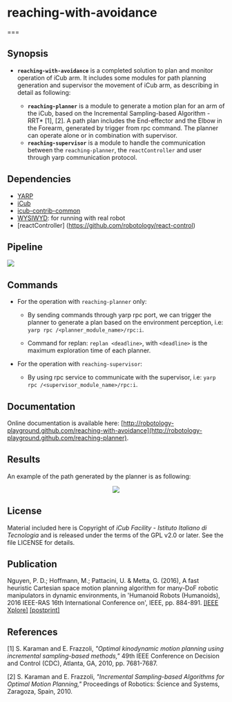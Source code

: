 # reaching-with-avoidance
===
## Synopsis

- **`reaching-with-avoidance`** is a completed solution to plan and monitor operation of iCub arm. It includes some modules for path planning generation and supervisor the movement of iCub arm, as describing in detail as following:

	- **`reaching-planner`** is a module to generate a motion plan for an arm of the iCub, based on the Incremental Sampling-based Algorithm - RRT* [1], [2]. A path plan includes the End-effector and the Elbow in the Forearm, generated by trigger from rpc command. The planner can operate alone or in combination with supervisor.
	- **`reaching-supervisor`** is a module to handle the communication between the `reaching-planner`, the `reactController` and user through yarp communication protocol.

## Dependencies
- [YARP](https://github.com/robotology/yarp)
- [iCub](https://github.com/robotology/icub-main)
- [icub-contrib-common](https://github.com/robotology/icub-contrib-common)
- [WYSIWYD](https://github.com/robotology/wysiwyd): for running with real robot 
- [reactController] (https://github.com/robotology/react-control) 

## Pipeline

<img src="https://github.com/robotology-playground/reaching-planner/blob/master/misc/planner_supervisor.bmp"/>

## Commands
- For the operation with `reaching-planner` only:
	- By sending commands through yarp rpc port, we can trigger the planner to generate a plan based on the environment perception,
i.e: `yarp rpc /<planner_module_name>/rpc:i`.

	- Command for replan: `replan <deadline>`, with `<deadline>` is the maximum exploration time of each planner.

- For the operation with `reaching-supervisor`:
	- By using rpc service to communicate with the supervisor, i.e: `yarp rpc /<supervisor_module_name>/rpc:i`.

## Documentation
Online documentation is available here: [http://robotology-playground.github.com/reaching-with-avoidance](http://robotology-playground.github.com/reaching-planner).

## Results
An example of the path generated by the planner is as following:

<p align="center">
  <img src="https://github.com/robotology-playground/reaching-planner/blob/master/misc/planning_result_GUI.bmp"/>
</p>

## License
Material included here is Copyright of *iCub Facility - Istituto Italiano di Tecnologia*
and is released under the terms of the GPL v2.0 or later. See the file LICENSE for details.

## Publication
Nguyen, P. D.; Hoffmann, M.; Pattacini, U. & Metta, G. (2016), A fast heuristic Cartesian space motion planning algorithm for many-DoF robotic manipulators in dynamic environments, in 'Humanoid Robots (Humanoids), 2016 IEEE-RAS 16th International Conference on', IEEE, pp. 884-891. [[IEEE Xplore]](http://dx.doi.org/10.1109/HUMANOIDS.2016.7803377) [[postprint]](https://sites.google.com/site/matejhof/publications/NguyenEtAl__CartesianSpacePlanningHumanoids_2016_postprint.pdf?attredirects=0)

## References
[1] S. Karaman and E. Frazzoli, *"Optimal kinodynamic motion planning using incremental sampling-based methods,"* 49th IEEE Conference on Decision and Control (CDC), Atlanta, GA, 2010, pp. 7681-7687.

[2] S. Karaman and E. Frazzoli, *"Incremental Sampling-based Algorithms for Optimal Motion Planning,"* Proceedings of Robotics: Science and Systems, Zaragoza, Spain, 2010.
 
